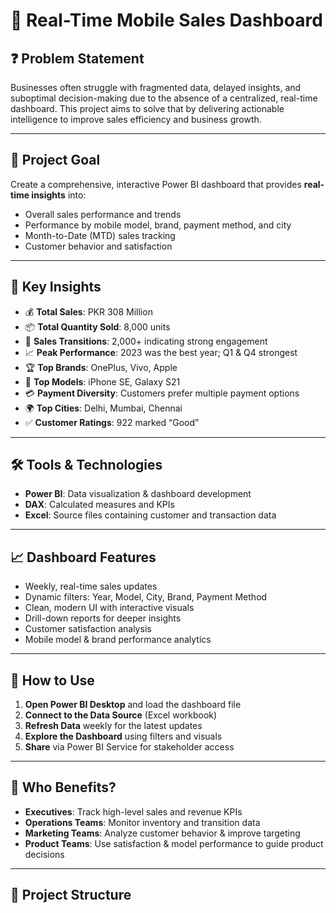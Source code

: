 # 📱 Real-Time Mobile Sales Dashboard

## ❓ Problem Statement
Businesses often struggle with fragmented data, delayed insights, and suboptimal decision-making due to the absence of a centralized, real-time dashboard. This project aims to solve that by delivering actionable intelligence to improve sales efficiency and business growth.

---

## 🎯 Project Goal
Create a comprehensive, interactive Power BI dashboard that provides **real-time insights** into:

- Overall sales performance and trends
- Performance by mobile model, brand, payment method, and city
- Month-to-Date (MTD) sales tracking
- Customer behavior and satisfaction

---

## 🔑 Key Insights

- 💰 **Total Sales**: PKR 308 Million  
- 📦 **Total Quantity Sold**: 8,000 units  
- 🔁 **Sales Transitions**: 2,000+ indicating strong engagement  
- 📈 **Peak Performance**: 2023 was the best year; Q1 & Q4 strongest  
- 🏆 **Top Brands**: OnePlus, Vivo, Apple  
- 📱 **Top Models**: iPhone SE, Galaxy S21  
- 💳 **Payment Diversity**: Customers prefer multiple payment options  
- 🌍 **Top Cities**: Delhi, Mumbai, Chennai  
- ✅ **Customer Ratings**: 922 marked “Good”  

---

## 🛠️ Tools & Technologies

- **Power BI**: Data visualization & dashboard development  
- **DAX**: Calculated measures and KPIs  
- **Excel**: Source files containing customer and transaction data

---

## 📈 Dashboard Features

- Weekly, real-time sales updates  
- Dynamic filters: Year, Model, City, Brand, Payment Method  
- Clean, modern UI with interactive visuals  
- Drill-down reports for deeper insights  
- Customer satisfaction analysis  
- Mobile model & brand performance analytics  

---

## 📖 How to Use

1. **Open Power BI Desktop** and load the dashboard file  
2. **Connect to the Data Source** (Excel workbook)  
3. **Refresh Data** weekly for the latest updates  
4. **Explore the Dashboard** using filters and visuals  
5. **Share** via Power BI Service for stakeholder access  

---

## 🤝 Who Benefits?

- **Executives**: Track high-level sales and revenue KPIs  
- **Operations Teams**: Monitor inventory and transition data  
- **Marketing Teams**: Analyze customer behavior & improve targeting  
- **Product Teams**: Use satisfaction & model performance to guide product decisions  

---

## 📂 Project Structure

